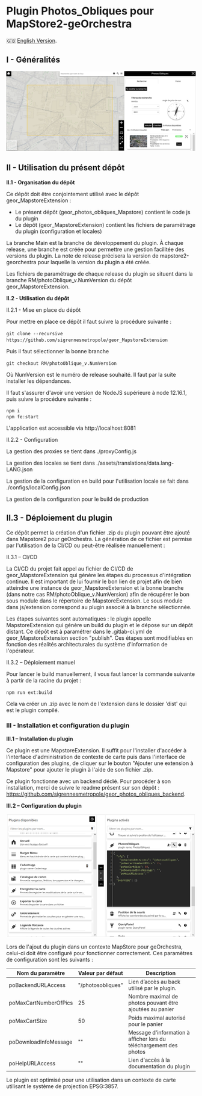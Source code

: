 # Plugin Photos_Obliques pour MapStore2-geOrchestra

:gb: [English Version](https://github.com/sigrennesmetropole/geor_photos_obliques_Mapstore).

## I - Généralités

![Image de présentation](images/readme_plgn_pict.png "Bienvenue dans le dépôt du plugin Photos_Obliques pour MapStore")

## II - Utilisation du présent dépôt

**II.1 - Organisation du dépôt**

Ce dépôt doit être conjointement utilisé avec le dépôt geor_MapstoreExtension :

-	Le présent dépôt (geor_photos_obliques_Mapstore) contient le code js du plugin
-	Le dépôt (geor_MapstoreExtension) contient les fichiers de paramétrage du plugin (configuration et locales)

La branche Main est la branche de développement du plugin. À chaque release, une branche est créée pour permettre une gestion facilitée des versions du plugin. La note de release précisera la version de mapstore2-georchestra pour laquelle la version du plugin a été créée.

Les fichiers de paramétrage de chaque release du plugin se situent dans la branche RM/photoOblique_v.NumVersion du dépôt geor_MapstoreExtension.

**II.2 - Utilisation du dépôt**

II.2.1 - Mise en place du dépôt

Pour mettre en place ce dépôt il faut suivre la procédure suivante : 

`git clone --recursive https://github.com/sigrennesmetropole/geor_MapstoreExtension`

Puis il faut sélectionner la bonne branche

`git checkout RM/photoOblique_v.NumVersion`

Où NumVersion est le numéro de release souhaité. Il faut par la suite installer les dépendances.

Il faut s'assurer d'avoir une version de NodeJS supérieure à node 12.16.1, puis suivre la procédure suivante : 

```
npm i
npm fe:start
```
L'application est accessible via http://localhost:8081

II.2.2 - Configuration

La gestion des proxies se tient dans ./proxyConfig.js

La gestion des locales se tient dans ./assets/translations/data.lang-LANG.json

La gestion de la configuration en build pour l'utilisation locale se fait dans ./configs/localConfig.json

La gestion de la configuration pour le build de production 

## II.3 - Déploiement du plugin

Ce dépôt permet la création d'un fichier .zip du plugin pouvant être ajouté dans Mapstore2 pour geOrchestra. La génération de ce fichier est permise par l'utilisation de la CI/CD ou peut-être réalisée manuellement : 

II.3.1 – CI/CD

La CI/CD du projet fait appel au fichier de CI/CD de geor_MapstoreExtension qui génère les étapes du processus d'intégration continue. Il est important de lui fournir le bon lien de projet afin de bien atteindre une instance de geor_MapstoreExtension et la bonne branche (dans notre cas RM/photoOblique_v.NumVersion) afin de récupérer le bon sous module dans le répertoire de MapstoreExtension. Le sous module dans js/extension correspond au plugin associé à la branche sélectionnée.

Les étapes suivantes sont automatiques : le plugin appelle MapstoreExtension qui génère un build du plugin et le dépose sur un dépôt distant. Ce dépôt est à paramétrer dans le .gitlab-ci.yml de geor_MapstoreExtension section "publish". Ces étapes sont modifiables en fonction des réalités architecturales du système d'information de l'opérateur.

II.3.2 – Déploiement manuel

Pour lancer le build manuellement, il vous faut lancer la commande suivante à partir de la racine du projet :

`npm run ext:build`

Cela va créer un .zip avec le nom de l'extension dans le dossier 'dist' qui est le plugin compilé. 


### III - Installation et configuration du plugin

**III.1 – Installation du plugin**

Ce plugin est une MapstoreExtension. Il suffit pour l'installer d'accéder à l'interface d'administration de contexte de carte puis dans l'interface de configuration des plugins, de cliquer sur le bouton "Ajouter une extension à Mapstore" pour ajouter le plugin à l'aide de son fichier .zip.

Ce plugin fonctionne avec un backend dédié. Pour procéder à son installation, merci de suivre le readme présent sur son dépôt : https://github.com/sigrennesmetropole/geor_photos_obliques_backend.


**III.2 – Configuration du plugin**

![Interface de configuration du plugin](images/readme_cfg_plgn.PNG "Interface de configuration du plugin")

Lors de l'ajout du plugin dans un contexte MapStore pour geOrchestra, celui-ci doit être configuré pour fonctionner correctement. Ces paramètres de configuration sont les suivants : 

| Nom du paramètre | Valeur par défaut | Description |
| ---      | ---      | ---      |
| poBackendURLAccess | "/photosobliques" | Lien d’accès au back utilisé par le plugin.  |
| poMaxCartNumberOfPics | 25 | Nombre maximal de photos pouvant être ajoutées au panier |
| poMaxCartSize | 50 | Poids maximal autorisé pour le panier |
| poDownloadInfoMessage | "" | Message d'information à afficher lors du téléchargement des photos |
| poHelpURLAccess | "" | Lien d'accès à la documentation du plugin |

Le plugin est optimisé pour une utilisation dans un contexte de carte utilisant le système de projection EPSG:3857.
